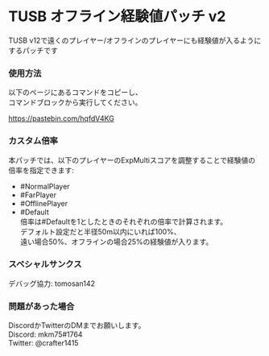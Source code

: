 # TUSB オフライン経験値パッチ v2  

TUSB v12で遠くのプレイヤー/オフラインのプレイヤーにも経験値が入るようにするパッチです

### 使用方法

以下のページにあるコマンドをコピーし、  
コマンドブロックから実行してください。  

https://pastebin.com/hqfdV4KG

### カスタム倍率

本パッチでは、以下のプレイヤーのExpMultiスコアを調整することで経験値の倍率を指定できます:  
 - #NormalPlayer
 - #FarPlayer
 - #OfflinePlayer
 - #Default  
倍率は#Defaultを1としたときのそれぞれの倍率で計算されます。  
デフォルト設定だと半径50m以内にいれば100%、  
遠い場合50%、オフラインの場合25%の経験値が入ります。

### スペシャルサンクス

デバッグ協力: tomosan142

### 問題があった場合

DiscordかTwitterのDMまでお願いします。  
Discord: mkm75#1764  
Twitter: @crafter1415

